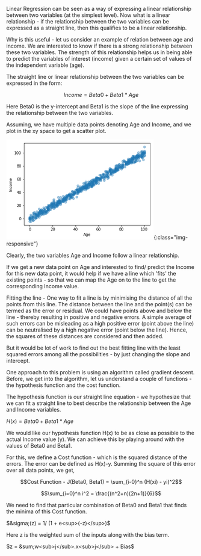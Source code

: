 Linear Regression can be seen as a way of expressing a linear relationship between two variables (at the simplest level). Now what is a linear relationship - if the relationship between the two variables can be expressed as a straight line, then this qualifies to be a linear relationship. 

Why is this useful - let us consider an example of relation between age and income. We are interested to know if there is a strong relationship between these two variables. The strength of this relationship helps us in being able to predict the variables of interest (income) given a certain set of values of the independent variable (age).

The straight line or linear relationship between the two variables can be expressed in the form:

$$Income = Beta0 + Beta1*Age$$

Here Beta0 is the y-intercept and Beta1 is the slope of the line expressing the relationship between the two variables.

Assuming, we have multiple data points denoting Age and Income, and we plot in the xy space to get a scatter plot. 

![Plot](/images/Scatterplot.png){:class="img-responsive"}

Clearly, the two variables Age and Income follow a linear relationship.

If we get a new data point on Age and interested to find/ predict the Income for this new data point, it would help if we have a line which 'fits' the existing points - so that we can map the Age on to the line to get the corresponding Income value.

Fitting the line - One way to fit a line is by minimising the distance of all the points from this line. The distance between the line and the point(s) can be termed as the error or residual. We could have points above and below the line - thereby resulting in positive and negative errors. A simple average of such errors can be misleading as a high positive error (point above the line) can be neutralised by a high negative error (point below the line). Hence, the squares of these distances are considered and then added.

But it would be lot of work to find out the best fitting line with the least squared errors among all the possibilities - by just changing the slope and intercept.

One approach to this problem is using an algorithm called gradient descent. Before, we get into the algorithm, let us understand a couple of functions - the hypothesis function and the cost function.

The hypothesis function is our straight line equation - we hypothesize that we can fit a straight line to best describe the relationship between the Age and Income variables.

$H(x) = Beta0 + Beta1 * Age$

We would like our hypothesis function H(x) to be as close as possible to the actual Income value (y). We can achieve this by playing around with the values of Beta0 and Beta1.

For this, we define a Cost function - which is the squared distance of the errors. The error can be defined as H(x)-y. Summing the square of this error over all data points, we get,

$$Cost Function - J(Beta0, Beta1) = \sum_{i-0}^n (H(xi) - yi)^2$$

$$\sum_{i=0}^n i^2 = \frac{(n^2+n)(2n+1)}{6}$$

We need to find that particular combination of Beta0 and Beta1 that finds the minima of this Cost function.

$&sigma;(z) = 1/ (1 + e<sup>(-z)</sup>)$

Here z is the weighted sum of the inputs along with the bias term.

$z = &sum;w<sub>j</sub>.x<sub>j</sub> + Bias$


